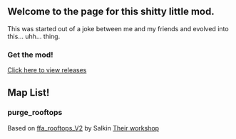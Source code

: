 ## Welcome to the page for this shitty little mod.
This was started out of a joke between me and my friends and evolved into this... uhh... thing.

### Get the mod!
[Click here to view releases](http://github.com/cainy-a/CSPurge/releases)

## Map List!
### purge_rooftops
Based on [ffa_rooftops_V2](http://steamcommunity.com/sharedfiles/filedetails/?id=471826766) by Salkin [Their workshop](http://steamcommunity.com/id/salkinxd/myworkshopfiles/?appid=730)
